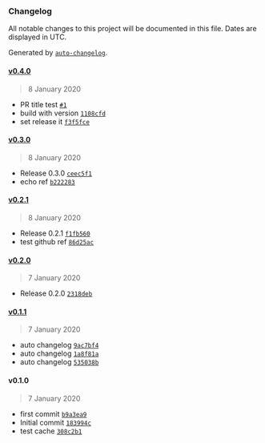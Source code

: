 ### Changelog

All notable changes to this project will be documented in this file. Dates are displayed in UTC.

Generated by [`auto-changelog`](https://github.com/CookPete/auto-changelog).

#### [v0.4.0](https://github.com/FunkySamuel37/meteor-with-circleci/compare/v0.3.0...v0.4.0)

> 8 January 2020

- PR title test [`#1`](https://github.com/FunkySamuel37/meteor-with-circleci/pull/1)
- build with version [`1108cfd`](https://github.com/FunkySamuel37/meteor-with-circleci/commit/1108cfd28a7ab195bd4648dc6e551e96ee5d9522)
- set release it [`f3f5fce`](https://github.com/FunkySamuel37/meteor-with-circleci/commit/f3f5fce24208b194efae348dd4a2163d714c8780)

#### [v0.3.0](https://github.com/FunkySamuel37/meteor-with-circleci/compare/v0.2.1...v0.3.0)

> 8 January 2020

- Release 0.3.0 [`ceec5f1`](https://github.com/FunkySamuel37/meteor-with-circleci/commit/ceec5f1c89f1854861e545775cef1ce9ec1ec735)
- echo ref [`b222283`](https://github.com/FunkySamuel37/meteor-with-circleci/commit/b2222836f755e22b3cd6da849e0ee374f5fb8949)

#### [v0.2.1](https://github.com/FunkySamuel37/meteor-with-circleci/compare/v0.2.0...v0.2.1)

> 8 January 2020

- Release 0.2.1 [`f1fb560`](https://github.com/FunkySamuel37/meteor-with-circleci/commit/f1fb560403562dc4ec80a965b620aac4865861bf)
- test github ref [`86d25ac`](https://github.com/FunkySamuel37/meteor-with-circleci/commit/86d25ac30c9a0c739a380ad43145591cc772ccae)

#### [v0.2.0](https://github.com/FunkySamuel37/meteor-with-circleci/compare/v0.1.1...v0.2.0)

> 7 January 2020

- Release 0.2.0 [`2318deb`](https://github.com/FunkySamuel37/meteor-with-circleci/commit/2318deb3aa2d0f9186b372af6f2e277a5d987682)

#### [v0.1.1](https://github.com/FunkySamuel37/meteor-with-circleci/compare/v0.1.0...v0.1.1)

> 7 January 2020

- auto changelog [`9ac7bf4`](https://github.com/FunkySamuel37/meteor-with-circleci/commit/9ac7bf4a43d2c0fabe162d25ebf02b5d7598242f)
- auto changelog [`1a8f81a`](https://github.com/FunkySamuel37/meteor-with-circleci/commit/1a8f81a6c77b178a8ca87e2bd7b3002e7f2ca7a3)
- auto changelog [`535038b`](https://github.com/FunkySamuel37/meteor-with-circleci/commit/535038b793efff317d9fadd569a0d176896318a9)

#### v0.1.0

> 7 January 2020

- first commit [`b9a3ea9`](https://github.com/FunkySamuel37/meteor-with-circleci/commit/b9a3ea91f0c667f213b6ca4492cf0177dafb389c)
- Initial commit [`183994c`](https://github.com/FunkySamuel37/meteor-with-circleci/commit/183994c9b0659e28e06cf2f9ac8032a36eeade72)
- test cache [`308c2b1`](https://github.com/FunkySamuel37/meteor-with-circleci/commit/308c2b17757740af7e35be7e5c4534b25b150dfd)
